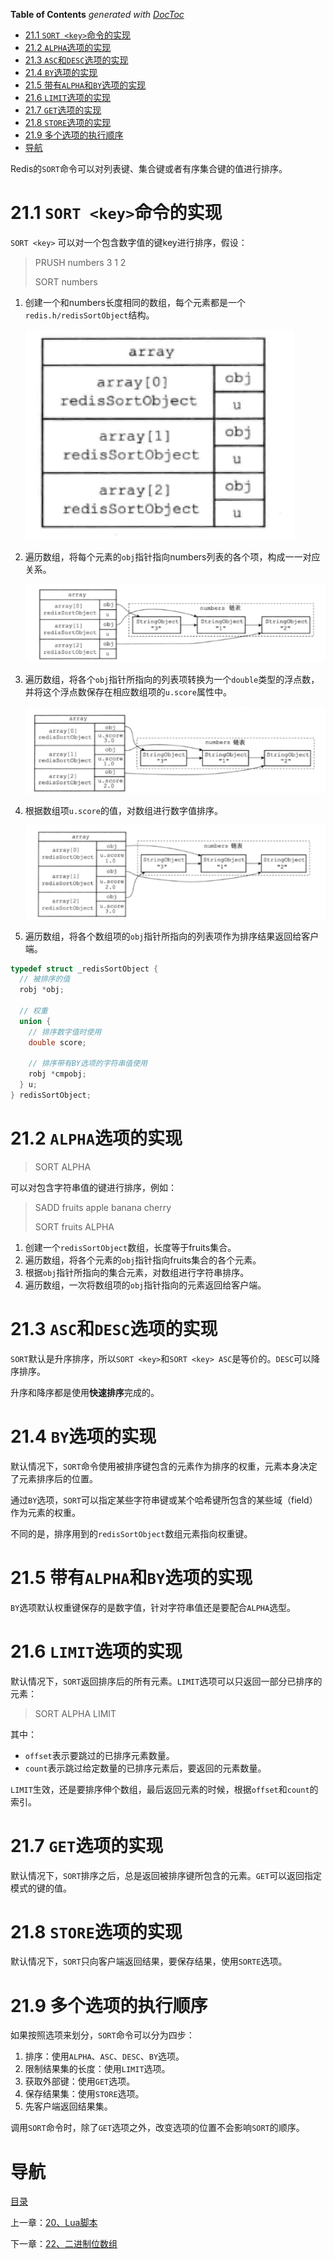 <!-- START doctoc generated TOC please keep comment here to allow auto update -->
<!-- DON'T EDIT THIS SECTION, INSTEAD RE-RUN doctoc TO UPDATE -->
**Table of Contents**  *generated with [DocToc](https://github.com/thlorenz/doctoc)*

- [21.1 `SORT <key>`命令的实现](#211-sort-key%E5%91%BD%E4%BB%A4%E7%9A%84%E5%AE%9E%E7%8E%B0)
- [21.2 `ALPHA`选项的实现](#212-alpha%E9%80%89%E9%A1%B9%E7%9A%84%E5%AE%9E%E7%8E%B0)
- [21.3 `ASC`和`DESC`选项的实现](#213-asc%E5%92%8Cdesc%E9%80%89%E9%A1%B9%E7%9A%84%E5%AE%9E%E7%8E%B0)
- [21.4 `BY`选项的实现](#214-by%E9%80%89%E9%A1%B9%E7%9A%84%E5%AE%9E%E7%8E%B0)
- [21.5 带有`ALPHA`和`BY`选项的实现](#215-%E5%B8%A6%E6%9C%89alpha%E5%92%8Cby%E9%80%89%E9%A1%B9%E7%9A%84%E5%AE%9E%E7%8E%B0)
- [21.6 `LIMIT`选项的实现](#216-limit%E9%80%89%E9%A1%B9%E7%9A%84%E5%AE%9E%E7%8E%B0)
- [21.7 `GET`选项的实现](#217-get%E9%80%89%E9%A1%B9%E7%9A%84%E5%AE%9E%E7%8E%B0)
- [21.8 `STORE`选项的实现](#218-store%E9%80%89%E9%A1%B9%E7%9A%84%E5%AE%9E%E7%8E%B0)
- [21.9 多个选项的执行顺序](#219-%E5%A4%9A%E4%B8%AA%E9%80%89%E9%A1%B9%E7%9A%84%E6%89%A7%E8%A1%8C%E9%A1%BA%E5%BA%8F)
- [导航](#%E5%AF%BC%E8%88%AA)

<!-- END doctoc generated TOC please keep comment here to allow auto update -->

Redis的`SORT`命令可以对列表键、集合键或者有序集合键的值进行排序。

# 21.1 `SORT <key>`命令的实现

`SORT <key>` 可以对一个包含数字值的键key进行排序，假设：

> PRUSH numbers 3 1 2
>
> SORT numbers

1. 创建一个和numbers长度相同的数组，每个元素都是一个`redis.h/redisSortObject`结构。

   ![](img/chap21/img0.png)

2. 遍历数组，将每个元素的`obj`指针指向numbers列表的各个项，构成一一对应关系。

   ![](img/chap21/img1.png)

3. 遍历数组，将各个`obj`指针所指向的列表项转换为一个`double`类型的浮点数，并将这个浮点数保存在相应数组项的`u.score`属性中。

   ![](img/chap21/img2.png)

4. 根据数组项`u.score`的值，对数组进行数字值排序。

   ![](img/chap21/img3.png)

5. 遍历数组，将各个数组项的`obj`指针所指向的列表项作为排序结果返回给客户端。

```c
typedef struct _redisSortObject {
  // 被排序的值
  robj *obj;
  
  // 权重
  union {
    // 排序数字值时使用
    double score;
    
    // 排序带有BY选项的字符串值使用
    robj *cmpobj;
  } u;
} redisSortObject;
```

# 21.2 `ALPHA`选项的实现

> SORT <key> ALPHA

可以对包含字符串值的键进行排序，例如：

> SADD fruits apple banana cherry
>
> SORT fruits ALPHA

1. 创建一个`redisSortObject`数组，长度等于fruits集合。
2. 遍历数组，将各个元素的`obj`指针指向fruits集合的各个元素。
3. 根据`obj`指针所指向的集合元素，对数组进行字符串排序。
4. 遍历数组，一次将数组项的`obj`指针指向的元素返回给客户端。

# 21.3 `ASC`和`DESC`选项的实现

`SORT`默认是升序排序，所以`SORT <key>`和`SORT <key> ASC`是等价的。`DESC`可以降序排序。

升序和降序都是使用**快速排序**完成的。

# 21.4 `BY`选项的实现

默认情况下，`SORT`命令使用被排序键包含的元素作为排序的权重，元素本身决定了元素排序后的位置。

通过`BY`选项，`SORT`可以指定某些字符串键或某个哈希键所包含的某些域（field）作为元素的权重。

不同的是，排序用到的`redisSortObject`数组元素指向权重键。

# 21.5 带有`ALPHA`和`BY`选项的实现

`BY`选项默认权重键保存的是数字值，针对字符串值还是要配合`ALPHA`选型。

# 21.6 `LIMIT`选项的实现

默认情况下，`SORT`返回排序后的所有元素。`LIMIT`选项可以只返回一部分已排序的元素：

> SORT <key> ALPHA LIMIT <offset>  <count>

其中：

- `offset`表示要跳过的已排序元素数量。
- `count`表示跳过给定数量的已排序元素后，要返回的元素数量。

`LIMIT`生效，还是要排序伸个数组，最后返回元素的时候，根据`offset`和`count`的索引。

# 21.7 `GET`选项的实现

默认情况下，`SORT`排序之后，总是返回被排序键所包含的元素。`GET`可以返回指定模式的键的值。

# 21.8 `STORE`选项的实现

默认情况下，`SORT`只向客户端返回结果，要保存结果，使用`SORTE`选项。

# 21.9 多个选项的执行顺序

如果按照选项来划分，`SORT`命令可以分为四步：

1. 排序：使用`ALPHA`、`ASC`、`DESC`、`BY`选项。
2. 限制结果集的长度：使用`LIMIT`选项。
3. 获取外部键：使用`GET`选项。
4. 保存结果集：使用`STORE`选项。
5. 先客户端返回结果集。

调用`SORT`命令时，除了`GET`选项之外，改变选项的位置不会影响`SORT`的顺序。

# 导航

[目录](README.md)

上一章：[20、Lua脚本](20、Lua脚本.md)

下一章：[22、二进制位数组](22、二进制位数组.md)
